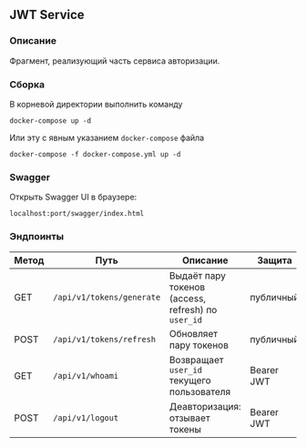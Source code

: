 ## JWT Service

### Описание
Фрагмент, реализующий часть сервиса авторизации.

### Сборка
В корневой директории выполнить команду
```shell
docker-compose up -d
```
Или эту с явным указанием `docker-compose` файла
```shell
docker-compose -f docker-compose.yml up -d
```

### Swagger
Открыть Swagger UI в браузере:
```shell
localhost:port/swagger/index.html
```

### Эндпоинты
| Метод | Путь                      | Описание                                           | Защита     |
|-------|---------------------------|----------------------------------------------------|------------|
| GET   | `/api/v1/tokens/generate` | Выдаёт пару токенов (access, refresh) по `user_id` | публичный  |
| POST  | `/api/v1/tokens/refresh`  | Обновляет пару токенов                             | публичный  |
| GET   | `/api/v1/whoami`          | Возвращает `user_id` текущего пользователя         | Bearer JWT |
| POST  | `/api/v1/logout`          | Деавторизация: отзывает токены                     | Bearer JWT |
